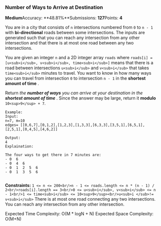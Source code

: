 ### Number of Ways to Arrive at Destination

**Medium**Accuracy: **48.81%**Submissions: **127**Points: **4**

You are in a city that consists of `n` intersections numbered from `0` to `n - 1` with **bi-directional** roads between some intersections. The inputs are generated such that you can reach any intersection from any other intersection and that there is at most one road between any two intersections.

You are given an integer `n` and a 2D integer array `roads` where `roads[i] = [u<sub>i</sub>, v<sub>i</sub>, time<sub>i</sub>]` means that there is a road between intersections `u<sub>i</sub>` and `v<sub>i</sub>` that takes `time<sub>i</sub>` minutes to travel. You want to know in how many ways you can travel from intersection `0` to intersection `n - 1` in the  **shortest amount of time** .

Return  *the **number of ways** you can arrive at your destination in the **shortest amount of time*** . Since the answer may be large, return it **modulo** `10<sup>9</sup> + 7`.

```
Example:
Input:
n=7, m=10
edges= [[0,6,7],[0,1,2],[1,2,3],[1,3,3],[6,3,3],[3,5,1],[6,5,1],[2,5,1],[0,4,5],[4,6,2]]

Output:
4
Explaination:

The four ways to get there in 7 minutes are:
- 0  6
- 0  4  6
- 0  1  2  5  6
- 0  1  3  5  6


```

**Constraints:**
`1 <= n <= 200<br/>n - 1 <= roads.length <= n * (n - 1) / 2<br/>roads[i].length == 3<br/>0 <= u<sub>i</sub>, v<sub>i</sub> <= n - 1<br/>1 <= time<sub>i</sub> <= 10<sup>9</sup><br/>u<sub>i </sub>!= v<sub>i</sub>`
There is at most one road connecting any two intersections.
You can reach any intersection from any other intersection.

Expected Time Complexity: O(M * logN + N)
Expected Space Complexity: O(M+N)
